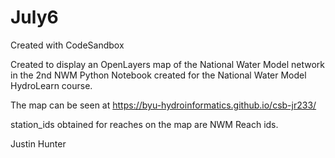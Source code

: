 # July6
Created with CodeSandbox

Created to display an OpenLayers map of the National Water Model network in the 2nd NWM Python Notebook created for the National Water Model HydroLearn course. 

The map can be seen at https://byu-hydroinformatics.github.io/csb-jr233/

station_ids obtained for reaches on the map are NWM Reach ids. 

Justin Hunter
